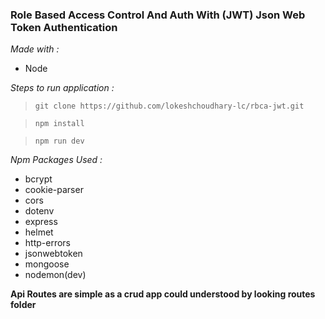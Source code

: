 ### **Role Based Access Control And Auth With (JWT) Json Web Token Authentication**

_Made with :_

- Node

_Steps to run application :_

> `git clone https://github.com/lokeshchoudhary-lc/rbca-jwt.git`

> `npm install`

> `npm run dev`

_Npm Packages Used :_

- bcrypt
- cookie-parser
- cors
- dotenv
- express
- helmet
- http-errors
- jsonwebtoken
- mongoose
- nodemon(dev)

**Api Routes are simple as a crud app could understood by looking routes folder**
